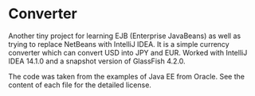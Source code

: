 # Converter

Another tiny project for learning EJB (Enterprise JavaBeans) as well as trying to replace NetBeans with IntelliJ IDEA. It is a simple currency converter which can convert USD into JPY and EUR. Worked with IntelliJ IDEA 14.1.0 and a snapshot version of GlassFish 4.2.0.

The code was taken from the examples of Java EE from Oracle. See the content of each file for the detailed license.
